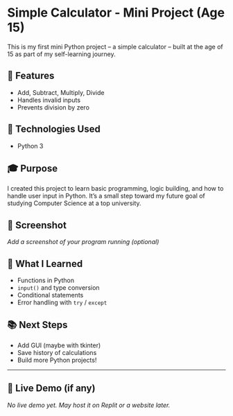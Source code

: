 # Simple Calculator - Mini Project (Age 15)

This is my first mini Python project – a simple calculator – built at the age of 15 as part of my self-learning journey.

## 🔧 Features
- Add, Subtract, Multiply, Divide
- Handles invalid inputs
- Prevents division by zero

## 🚀 Technologies Used
- Python 3

## 🎓 Purpose
I created this project to learn basic programming, logic building, and how to handle user input in Python. It’s a small step toward my future goal of studying Computer Science at a top university.

## 📸 Screenshot
_Add a screenshot of your program running (optional)_

## 🧠 What I Learned
- Functions in Python
- `input()` and type conversion
- Conditional statements
- Error handling with `try` / `except`

## 📚 Next Steps
- Add GUI (maybe with tkinter)
- Save history of calculations
- Build more Python projects!

---

## 🔗 Live Demo (if any)
_No live demo yet. May host it on Replit or a website later._

